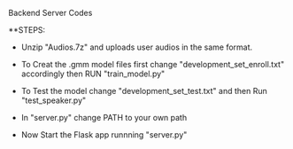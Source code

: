 Backend Server Codes

**STEPS:
* Unzip "Audios.7z" and uploads user audios in the same format.
* To Creat the .gmm model files first change "development_set_enroll.txt" accordingly then RUN "train_model.py"
* To Test the model change "development_set_test.txt" and then Run "test_speaker.py"

* In "server.py" change PATH to your own path
* Now Start the Flask app runnning "server.py"

